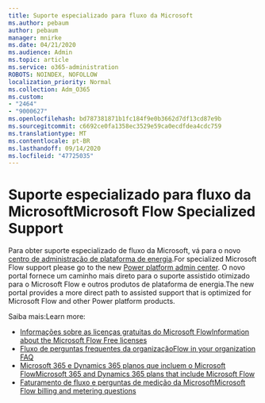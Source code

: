 ```yaml
---
title: Suporte especializado para fluxo da Microsoft
ms.author: pebaum
author: pebaum
manager: mnirke
ms.date: 04/21/2020
ms.audience: Admin
ms.topic: article
ms.service: o365-administration
ROBOTS: NOINDEX, NOFOLLOW
localization_priority: Normal
ms.collection: Adm_O365
ms.custom:
- "2464"
- "9000627"
ms.openlocfilehash: bd787381871b1fc184f9e0b3662d7df13cd87e9b
ms.sourcegitcommit: c6692ce0fa1358ec3529e59ca0ecdfdea4cdc759
ms.translationtype: MT
ms.contentlocale: pt-BR
ms.lasthandoff: 09/14/2020
ms.locfileid: "47725035"
---
```

# <a name="microsoft-flow-specialized-support"></a><span data-ttu-id="dec6e-102">Suporte especializado para fluxo da Microsoft</span><span class="sxs-lookup"><span data-stu-id="dec6e-102">Microsoft Flow Specialized Support</span></span>

<span data-ttu-id="dec6e-103">Para obter suporte especializado de fluxo da Microsoft, vá para o novo [centro de administração de plataforma de energia](https://aka.ms/flowadminsupport).</span><span class="sxs-lookup"><span data-stu-id="dec6e-103">For specialized Microsoft Flow support please go to the new [Power platform admin center](https://aka.ms/flowadminsupport).</span></span> <span data-ttu-id="dec6e-104">O novo portal fornece um caminho mais direto para o suporte assistido otimizado para o Microsoft Flow e outros produtos de plataforma de energia.</span><span class="sxs-lookup"><span data-stu-id="dec6e-104">The new portal provides a more direct path to assisted support that is optimized for Microsoft Flow and other Power platform products.</span></span>

<span data-ttu-id="dec6e-105">Saiba mais:</span><span class="sxs-lookup"><span data-stu-id="dec6e-105">Learn more:</span></span>
- [<span data-ttu-id="dec6e-106">Informações sobre as licenças gratuitas do Microsoft Flow</span><span class="sxs-lookup"><span data-stu-id="dec6e-106">Information about the Microsoft Flow Free licenses</span></span>](https://go.microsoft.com/fwlink/?linkid=2095610)
- [<span data-ttu-id="dec6e-107">Fluxo de perguntas frequentes da organização</span><span class="sxs-lookup"><span data-stu-id="dec6e-107">Flow in your organization FAQ</span></span>](https://go.microsoft.com/fwlink/?linkid=2072608)
- [<span data-ttu-id="dec6e-108">Microsoft 365 e Dynamics 365 planos que incluem o Microsoft Flow</span><span class="sxs-lookup"><span data-stu-id="dec6e-108">Microsoft 365 and Dynamics 365 plans that include Microsoft Flow</span></span>](https://go.microsoft.com/fwlink/?linkid=2072406)
- [<span data-ttu-id="dec6e-109">Faturamento de fluxo e perguntas de medição da Microsoft</span><span class="sxs-lookup"><span data-stu-id="dec6e-109">Microsoft Flow billing and metering questions</span></span>](https://go.microsoft.com/fwlink/?linkid=2072612)